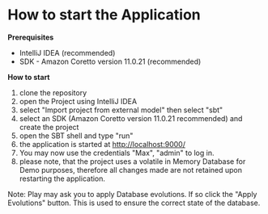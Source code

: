 # How to start the Application

**Prerequisites**
- IntelliJ IDEA (recommended)
- SDK - Amazon Coretto version 11.0.21 (recommended)

**How to start**

1. clone the repository
2. open the Project using IntelliJ IDEA
3. select "Import project from external model" then select "sbt"
4. select an SDK (Amazon Coretto version 11.0.21 recommended) and create the project
5. open the SBT shell and type "run"
6. the application is started at [http://localhost:9000/](http://localhost:9000/)
7. You may now use the credentials "Max", "admin" to log in. 
8. please note, that the project uses a volatile in Memory Database for Demo purposes, therefore all changes made are not retained upon restarting the application.

Note: Play may ask you to apply Database evolutions. If so click the "Apply Evolutions" button. This is used to ensure the correct state of the database.
